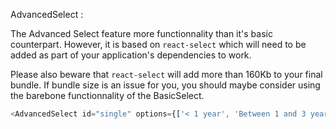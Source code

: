 AdvancedSelect :

The Advanced Select feature more functionnality than it's basic counterpart.
However, it is based on `react-select` which will need to be added as part of your application's dependencies to work.

Please also beware that `react-select` will add more than 160Kb to your final bundle.
If bundle size is an issue for you, you should maybe consider using the barebone functionnality of the BasicSelect.

```js
<AdvancedSelect id="single" options={['< 1 year', 'Between 1 and 3 years', '> 3 years']} />
```
